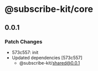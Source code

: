 # @subscribe-kit/core

## 0.0.1

### Patch Changes

- 573c557: init
- Updated dependencies [573c557]
  - @subscribe-kit/shared@0.0.1
